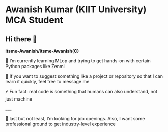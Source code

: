 # Awanish Kumar (KIIT University) MCA Student
## Hi there 👋
**itsme-Awanish/itsme-Awanish(C)**
<p>🌱 I’m currently learning MLop and trying to get hands-on with certain Python packages like Zenml</p>
<p>💬 If you want to suggest something like a project or repository so that I can learn it quickly, feel free to message me</p>
<p>⚡ Fun fact: real code is something that humans can also understand, not just machine</p>
___
<p>🤔 last but not least, I’m looking for job openings. Also, I want some professional ground to get industry-level experience</p>
<!--
**itsme-Awanish/itsme-Awanish** is a ✨ _special_ ✨ repository because its `README.md` (this file) appears on your GitHub profile.

Here are some ideas to get you started:

- 🔭 I’m currently working on ...
- 🌱 I’m currently learning ...
- 👯 I’m looking to collaborate on ...
- 🤔 I’m looking for help with ...
- 💬 Ask me about ...
- 📫 How to reach me: ...
- 😄 Pronouns: ...
- ⚡ Fun fact: ...
-->
